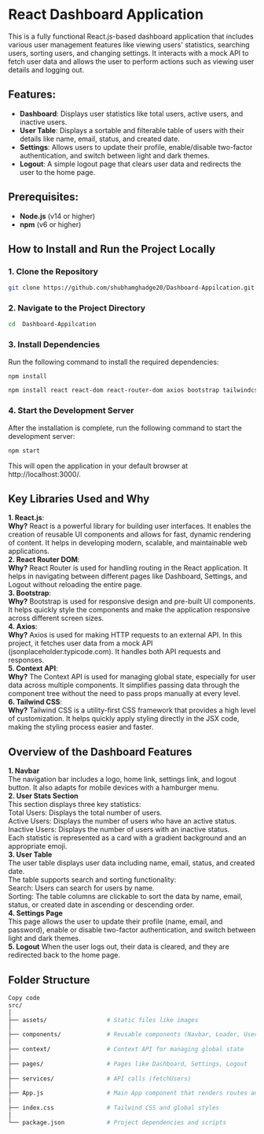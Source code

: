 # React Dashboard Application

This is a fully functional React.js-based dashboard application that includes various user management features like viewing users' statistics, searching users, sorting users, and changing settings. It interacts with a mock API to fetch user data and allows the user to perform actions such as viewing user details and logging out.

## Features:
- **Dashboard**: Displays user statistics like total users, active users, and inactive users.
- **User Table**: Displays a sortable and filterable table of users with their details like name, email, status, and created date.
- **Settings**: Allows users to update their profile, enable/disable two-factor authentication, and switch between light and dark themes.
- **Logout**: A simple logout page that clears user data and redirects the user to the home page.

## Prerequisites:
- **Node.js** (v14 or higher)
- **npm** (v6 or higher)

## How to Install and Run the Project Locally

### 1. Clone the Repository
```bash
git clone https://github.com/shubhamghadge20/Dashboard-Appilcation.git
```
### 2. Navigate to the Project Directory
```bash
cd  Dashboard-Appilcation
```
### 3. Install Dependencies
Run the following command to install the required dependencies:

```bash
npm install
```
```bash
npm install react react-dom react-router-dom axios bootstrap tailwindcss
```
### 4. Start the Development Server
After the installation is complete, run the following command to start the development server:
```bash
npm start
```
This will open the application in your default browser at http://localhost:3000/.

## Key Libraries Used and Why
**1. React.js**:  
**Why?** React is a powerful library for building user interfaces. It enables the creation of reusable UI components and allows for fast, dynamic rendering of content. It helps in developing modern, scalable, and maintainable web applications.  
**2. React Router DOM**:  
**Why?** React Router is used for handling routing in the React application. It helps in navigating between different pages like Dashboard, Settings, and Logout without reloading the entire page.  
**3. Bootstrap**:  
**Why?** Bootstrap is used for responsive design and pre-built UI components. It helps quickly style the components and make the application responsive across different screen sizes.  
**4. Axios**:  
**Why?** Axios is used for making HTTP requests to an external API. In this project, it fetches user data from a mock API (jsonplaceholder.typicode.com). It handles both API requests and responses.  
**5. Context API**:  
**Why?** The Context API is used for managing global state, especially for user data across multiple components. It simplifies passing data through the component tree without the need to pass props manually at every level.  
**6. Tailwind CSS**:  
**Why?** Tailwind CSS is a utility-first CSS framework that provides a high level of customization. It helps quickly apply styling directly in the JSX code, making the styling process easier and faster.  

## Overview of the Dashboard Features  
**1. Navbar**  
 The navigation bar includes a logo, home link, settings link, and logout button. It also adapts for mobile devices with a hamburger menu.  
**2. User Stats Section**  
This section displays three key statistics:  
Total Users: Displays the total number of users.  
Active Users: Displays the number of users who have an active status.  
Inactive Users: Displays the number of users with an inactive status.  
Each statistic is represented as a card with a gradient background and an appropriate emoji.  
**3. User Table**  
The user table displays user data including name, email, status, and created date.  
The table supports search and sorting functionality:  
Search: Users can search for users by name.  
Sorting: The table columns are clickable to sort the data by name, email, status, or created date in ascending or descending order.  
**4. Settings Page**  
This page allows the user to update their profile (name, email, and password), enable or disable two-factor authentication, and switch between light and dark themes.  
**5. Logout** 
When the user logs out, their data is cleared, and they are redirected back to the home page.  
## Folder Structure
```graphql
Copy code
src/
│
├── assets/                 # Static files like images
│
├── components/             # Reusable components (Navbar, Loader, UserTable, etc.)
│
├── context/                # Context API for managing global state
│
├── pages/                  # Pages like Dashboard, Settings, Logout
│
├── services/               # API calls (fetchUsers)
│
├── App.js                  # Main App component that renders routes and providers
│
├── index.css               # Tailwind CSS and global styles
│
└── package.json            # Project dependencies and scripts
